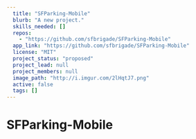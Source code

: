 ```yaml
---
  title: "SFParking-Mobile"
  blurb: "A new project."
  skills_needed: []
  repos: 
    - "https://github.com/sfbrigade/SFParking-Mobile"
  app_link: "https://github.com/sfbrigade/SFParking-Mobile"
  license: "MIT"
  project_status: "proposed"
  project_lead: null
  project_members: null
  image_path: "http://i.imgur.com/2lHqtJ7.png"
  active: false
  tags: []
---
```

SFParking-Mobile
================
